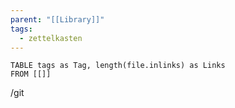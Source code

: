 ```yaml
---
parent: "[[Library]]"
tags:
  - zettelkasten
---
```

```dataview
TABLE tags as Tag, length(file.inlinks) as Links
FROM [[]] 
```
/git